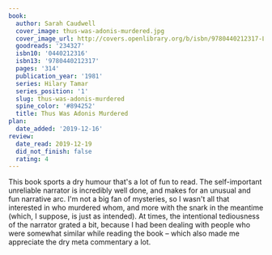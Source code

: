```yaml
---
book:
  author: Sarah Caudwell
  cover_image: thus-was-adonis-murdered.jpg
  cover_image_url: http://covers.openlibrary.org/b/isbn/9780440212317-L.jpg
  goodreads: '234327'
  isbn10: '0440212316'
  isbn13: '9780440212317'
  pages: '314'
  publication_year: '1981'
  series: Hilary Tamar
  series_position: '1'
  slug: thus-was-adonis-murdered
  spine_color: '#894252'
  title: Thus Was Adonis Murdered
plan:
  date_added: '2019-12-16'
review:
  date_read: 2019-12-19
  did_not_finish: false
  rating: 4
---
```


This book sports a dry humour that's a lot of fun to read. The self-important unreliable narrator is incredibly well done, and makes for an unusual and fun narrative arc. I'm not a big fan of mysteries, so I wasn't all that interested in who murdered whom, and more with the snark in the meantime (which, I suppose, is just as intended). At times, the intentional tediousness of the narrator grated a bit, because I had been dealing with people who were somewhat similar while reading the book – which also made me appreciate the dry meta commentary a lot.
